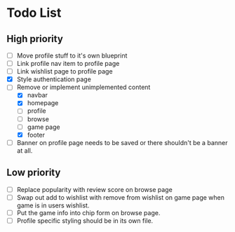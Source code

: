 # Todo List

## High priority
- [ ] Move profile stuff to it's own blueprint
- [ ] Link profile nav item to profile page
- [ ] Link wishlist page to profile page
- [x] Style authentication page
- [ ] Remove or implement unimplemented content
  - [x] navbar
  - [x] homepage
  - [ ] profile
  - [ ] browse
  - [ ] game page
  - [x] footer
- [ ] Banner on profile page needs to be saved or there shouldn't be a banner at all.

## Low priority
- [ ] Replace popularity with review score on browse page
- [ ] Swap out add to wishlist with remove from wishlist on game page when game is in users wishlist.
- [ ] Put the game info into chip form on browse page.
- [ ] Profile specific styling should be in its own file.